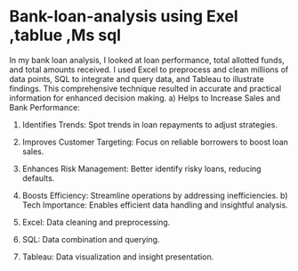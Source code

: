 # Bank-loan-analysis using Exel ,tablue ,Ms sql 
In my bank loan analysis, I looked at loan performance, total allotted funds, and total amounts received. I used Excel to preprocess and clean millions of data points, SQL to integrate and query data, and Tableau to illustrate findings. This comprehensive technique resulted in accurate and practical information for enhanced decision making.
a)  Helps to Increase Sales and Bank Performance:
1) Identifies Trends: Spot trends in loan repayments to adjust strategies.
2) Improves Customer Targeting: Focus on reliable borrowers to boost loan sales.
3) Enhances Risk Management: Better identify risky loans, reducing defaults.
4) Boosts Efficiency: Streamline operations by addressing inefficiencies.
b) Tech Importance: Enables efficient data handling and insightful analysis.

1) Excel: Data cleaning and preprocessing.

2) SQL: Data combination and querying.

3) Tableau: Data visualization and insight presentation.






